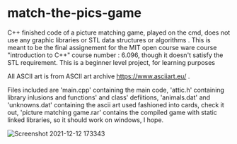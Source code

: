 # match-the-pics-game
C++ finished code of a picture matching game, played on the cmd, does not use any graphic libraries or STL data structures or algorithms . 
This is meant to be the final assignement for the MIT open course ware course "introduction to C++" course number : 6.096, though it doesn't satisfy the STL requirement. 
This is a beginner level project, for learning purposes

All ASCII art is from ASCII art archive https://www.asciiart.eu/ . 

Files included are 'main.cpp' containing the main code, 'attic.h' containing library inlusions and functions' and class' defiitions, 'animals.dat' and 'unknowns.dat' containing the ascii art used fashioned into cards, check it out, 'picture matching game.rar' contains the compiled game with static linked libraries, so it should work on windows, I hope.

![Screenshot 2021-12-12 173343](https://user-images.githubusercontent.com/89668631/145720982-2860e529-e000-4005-8004-6642cd71497b.png)
